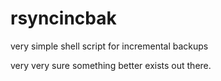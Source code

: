 # rsyncincbak

 very simple shell script for incremental backups

 very very sure something better exists out there. 

